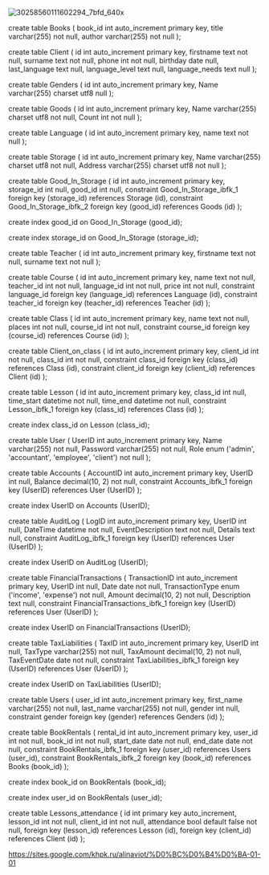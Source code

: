 ![30258560111602294_7bfd_640x](https://github.com/gigachad1488/shkolakokokoli/assets/112997166/258bf74a-9c2f-4f42-bb70-6fddb5006099)

create table Books
(
    book_id int auto_increment
        primary key,
    title   varchar(255) not null,
    author  varchar(255) not null
);

create table Client
(
    id             int auto_increment
        primary key,
    firstname      text not null,
    surname        text not null,
    phone          int  not null,
    birthday       date null,
    last_language  text null,
    language_level text null,
    language_needs text null
);

create table Genders
(
    id   int auto_increment
        primary key,
    Name varchar(255) charset utf8 null
);

create table Goods
(
    id    int auto_increment
        primary key,
    Name  varchar(255) charset utf8 not null,
    Count int                       not null
);

create table Language
(
    id   int auto_increment
        primary key,
    name text not null
);

create table Storage
(
    id      int auto_increment
        primary key,
    Name    varchar(255) charset utf8 not null,
    Address varchar(255) charset utf8 not null
);

create table Good_In_Storage
(
    id         int auto_increment
        primary key,
    storage_id int null,
    good_id    int null,
    constraint Good_In_Storage_ibfk_1
        foreign key (storage_id) references Storage (id),
    constraint Good_In_Storage_ibfk_2
        foreign key (good_id) references Goods (id)
);

create index good_id
    on Good_In_Storage (good_id);

create index storage_id
    on Good_In_Storage (storage_id);

create table Teacher
(
    id        int auto_increment
        primary key,
    firstname text not null,
    surname   text not null
);

create table Course
(
    id          int auto_increment
        primary key,
    name        text not null,
    teacher_id  int  not null,
    language_id int  not null,
    price       int  not null,
    constraint language_id
        foreign key (language_id) references Language (id),
    constraint teacher_id
        foreign key (teacher_id) references Teacher (id)
);

create table Class
(
    id        int auto_increment
        primary key,
    name      text not null,
    places    int  not null,
    course_id int  not null,
    constraint course_id
        foreign key (course_id) references Course (id)
);

create table Client_on_class
(
    id        int auto_increment
        primary key,
    client_id int not null,
    class_id  int not null,
    constraint class_id
        foreign key (class_id) references Class (id),
    constraint client_id
        foreign key (client_id) references Client (id)
);

create table Lesson
(
    id         int auto_increment
        primary key,
    class_id   int      null,
    time_start datetime not null,
    time_end   datetime not null,
    constraint Lesson_ibfk_1
        foreign key (class_id) references Class (id)
);

create index class_id
    on Lesson (class_id);

create table User
(
    UserID   int auto_increment
        primary key,
    Name     varchar(255)                                       not null,
    Password varchar(255)                                       not null,
    Role     enum ('admin', 'accountant', 'employee', 'client') not null
);

create table Accounts
(
    AccountID int auto_increment
        primary key,
    UserID    int            null,
    Balance   decimal(10, 2) not null,
    constraint Accounts_ibfk_1
        foreign key (UserID) references User (UserID)
);

create index UserID
    on Accounts (UserID);

create table AuditLog
(
    LogID            int auto_increment
        primary key,
    UserID           int      null,
    DateTime         datetime not null,
    EventDescription text     not null,
    Details          text     null,
    constraint AuditLog_ibfk_1
        foreign key (UserID) references User (UserID)
);

create index UserID
    on AuditLog (UserID);

create table FinancialTransactions
(
    TransactionID   int auto_increment
        primary key,
    UserID          int                        null,
    Date            date                       not null,
    TransactionType enum ('income', 'expense') not null,
    Amount          decimal(10, 2)             not null,
    Description     text                       null,
    constraint FinancialTransactions_ibfk_1
        foreign key (UserID) references User (UserID)
);

create index UserID
    on FinancialTransactions (UserID);

create table TaxLiabilities
(
    TaxID        int auto_increment
        primary key,
    UserID       int            null,
    TaxType      varchar(255)   not null,
    TaxAmount    decimal(10, 2) not null,
    TaxEventDate date           not null,
    constraint TaxLiabilities_ibfk_1
        foreign key (UserID) references User (UserID)
);

create index UserID
    on TaxLiabilities (UserID);

create table Users
(
    user_id    int auto_increment
        primary key,
    first_name varchar(255) not null,
    last_name  varchar(255) not null,
    gender     int          null,
    constraint gender
        foreign key (gender) references Genders (id)
);

create table BookRentals
(
    rental_id  int auto_increment
        primary key,
    user_id    int  not null,
    book_id    int  not null,
    start_date date not null,
    end_date   date not null,
    constraint BookRentals_ibfk_1
        foreign key (user_id) references Users (user_id),
    constraint BookRentals_ibfk_2
        foreign key (book_id) references Books (book_id)
);

create index book_id
    on BookRentals (book_id);

create index user_id
    on BookRentals (user_id);

create table Lessons_attendance
(
    id         int primary key auto_increment,
    lesson_id  int                not null,
    client_id  int                not null,
    attendance bool default false not null,
    foreign key (lesson_id) references Lesson (id),
    foreign key (client_id) references Client (id)
);

https://sites.google.com/khpk.ru/alinaviot/%D0%BC%D0%B4%D0%BA-01-01

